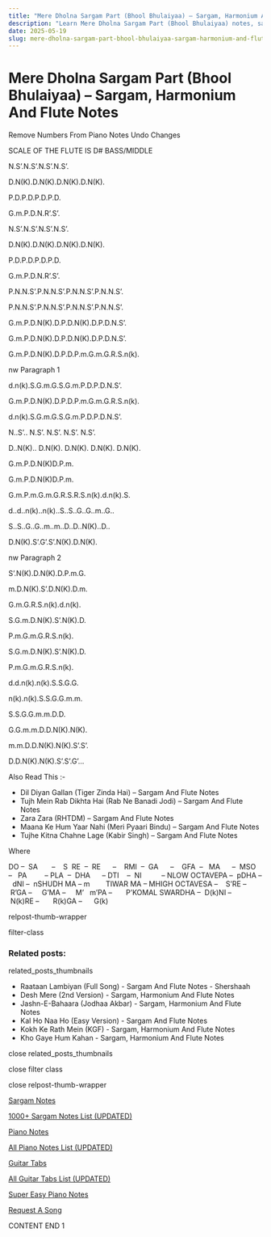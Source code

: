 ```yaml
---
title: "Mere Dholna Sargam Part (Bhool Bhulaiyaa) – Sargam, Harmonium And Flute Notes"
description: "Learn Mere Dholna Sargam Part (Bhool Bhulaiyaa) notes, sargam, harmonium notations and flute notes. Easy step-by-step tutorial for beginners."
date: 2025-05-19
slug: mere-dholna-sargam-part-bhool-bhulaiyaa-sargam-harmonium-and-flute-notes
---
```


# Mere Dholna Sargam Part (Bhool Bhulaiyaa) – Sargam, Harmonium And Flute Notes

Remove Numbers From Piano Notes
Undo Changes

SCALE OF THE FLUTE IS D# BASS/MIDDLE

N.S’.N.S’.N.S’.N.S’.

D.N(K).D.N(K).D.N(K).D.N(K).

P.D.P.D.P.D.P.D.

G.m.P.D.N.R’.S’.



N.S’.N.S’.N.S’.N.S’.

D.N(K).D.N(K).D.N(K).D.N(K).

P.D.P.D.P.D.P.D.

G.m.P.D.N.R’.S’.



P.N.N.S’.P.N.N.S’.P.N.N.S’.P.N.N.S’.

P.N.N.S’.P.N.N.S’.P.N.N.S’.P.N.N.S’.



G.m.P.D.N(K).D.P.D.N(K).D.P.D.N.S’.

G.m.P.D.N(K).D.P.D.N(K).D.P.D.N.S’.



G.m.P.D.N(K).D.P.D.P.m.G.m.G.R.S.n(k).

nw Paragraph 1

d.n(k).S.G.m.G.S.G.m.P.D.P.D.N.S’.



G.m.P.D.N(K).D.P.D.P.m.G.m.G.R.S.n(k).

d.n(k).S.G.m.G.S.G.m.P.D.P.D.N.S’.



N..S’.. N.S’. N.S’. N.S’. N.S’.

D..N(K).. D.N(K). D.N(K). D.N(K). D.N(K).



G.m.P.D.N(K)D.P.m.

G.m.P.D.N(K)D.P.m.



G.m.P.m.G.m.G.R.S.R.S.n(k).d.n(k).S.



d..d..n(k)..n(k)..S..S..G..G..m..G..

S..S..G..G..m..m..D..D..N(K)..D..



D.N(K).S’.G’.S’.N(K).D.N(K).

nw Paragraph 2

S’.N(K).D.N(K).D.P.m.G.

m.D.N(K).S’.D.N(K).D.m.

G.m.G.R.S.n(k).d.n(k).

S.G.m.D.N(K).S’.N(K).D.

P.m.G.m.G.R.S.n(k).

S.G.m.D.N(K).S’.N(K).D.

P.m.G.m.G.R.S.n(k).



d.d.n(k).n(k).S.S.G.G.

n(k).n(k).S.S.G.G.m.m.

S.S.G.G.m.m.D.D.

G.G.m.m.D.D.N(K).N(K).

m.m.D.D.N(K).N(K).S’.S’.

D.D.N(K).N(K).S’.S’.G’…

Also Read This :-

* Dil Diyan Gallan (Tiger Zinda Hai) – Sargam And Flute Notes
* Tujh Mein Rab Dikhta Hai (Rab Ne Banadi Jodi) – Sargam And Flute Notes
* Zara Zara (RHTDM) – Sargam And Flute Notes
* Maana Ke Hum Yaar Nahi (Meri Pyaari Bindu) – Sargam And Flute Notes
* Tujhe Kitna Chahne Lage (Kabir Singh) – Sargam And Flute Notes

Where

DO –  SA       –    S  RE  –  RE      –    RMI  –  GA      –    GFA  –   MA      –  MSO  –   PA         – PLA  –  DHA      – DTI    –  NI          – NLOW OCTAVEPA –  pDHA –  dNI –  nSHUDH MA – m        TIWAR MA – MHIGH OCTAVESA –    S’RE –     R’GA –     G’MA –     M’   m’PA –       P’KOMAL SWARDHA –  D(k)NI –       N(k)RE –       R(k)GA –      G(k)

relpost-thumb-wrapper

filter-class

### Related posts:

related_posts_thumbnails

* Raataan Lambiyan (Full Song) - Sargam And Flute Notes - Shershaah
* Desh Mere (2nd Version) - Sargam, Harmonium And Flute Notes
* Jashn-E-Bahaara (Jodhaa Akbar) - Sargam, Harmonium And Flute Notes
* Kal Ho Naa Ho (Easy Version) - Sargam And Flute Notes
* Kokh Ke Rath Mein (KGF) - Sargam, Harmonium And Flute Notes
* Kho Gaye Hum Kahan - Sargam, Harmonium And Flute Notes

close related_posts_thumbnails

close filter class

close relpost-thumb-wrapper

[Sargam Notes](/sargam-notes.html)

[1000+ Sargam Notes List (UPDATED)](/all-songs-list-sargam-notes.html)

[Piano Notes](/piano-notes.html)

[All Piano Notes List (UPDATED)](/all-songs-list-piano-notes.html)

[Guitar Tabs](/guitar-tabs.html)

[All Guitar Tabs List (UPDATED)](/all-songs-list-guitar-tabs.html)

[Super Easy Piano Notes](https://studywall.in/)

[Request A Song](/request-a-song.html)

CONTENT END 1

